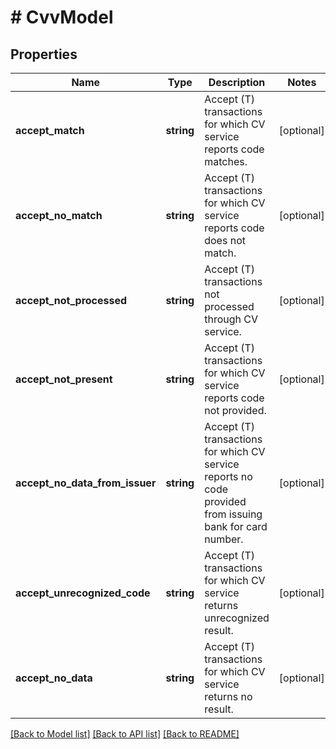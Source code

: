 # # CvvModel

## Properties

Name | Type | Description | Notes
------------ | ------------- | ------------- | -------------
**accept_match** | **string** | Accept (T) transactions for which CV service reports code matches. | [optional]
**accept_no_match** | **string** | Accept (T) transactions for which CV service reports code does not match. | [optional]
**accept_not_processed** | **string** | Accept (T) transactions not processed through CV service. | [optional]
**accept_not_present** | **string** | Accept (T) transactions for which CV service reports code not provided. | [optional]
**accept_no_data_from_issuer** | **string** | Accept (T) transactions for which CV service reports no code provided from issuing bank for card number. | [optional]
**accept_unrecognized_code** | **string** | Accept (T) transactions for which CV service returns unrecognized result. | [optional]
**accept_no_data** | **string** | Accept (T) transactions for which CV service returns no result. | [optional]

[[Back to Model list]](../../README.md#models) [[Back to API list]](../../README.md#endpoints) [[Back to README]](../../README.md)
